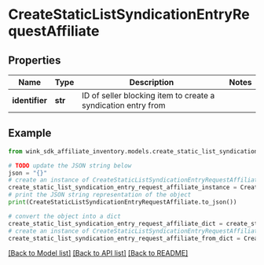 # CreateStaticListSyndicationEntryRequestAffiliate


## Properties

Name | Type | Description | Notes
------------ | ------------- | ------------- | -------------
**identifier** | **str** | ID of seller blocking item to create a syndication entry from | 

## Example

```python
from wink_sdk_affiliate_inventory.models.create_static_list_syndication_entry_request_affiliate import CreateStaticListSyndicationEntryRequestAffiliate

# TODO update the JSON string below
json = "{}"
# create an instance of CreateStaticListSyndicationEntryRequestAffiliate from a JSON string
create_static_list_syndication_entry_request_affiliate_instance = CreateStaticListSyndicationEntryRequestAffiliate.from_json(json)
# print the JSON string representation of the object
print(CreateStaticListSyndicationEntryRequestAffiliate.to_json())

# convert the object into a dict
create_static_list_syndication_entry_request_affiliate_dict = create_static_list_syndication_entry_request_affiliate_instance.to_dict()
# create an instance of CreateStaticListSyndicationEntryRequestAffiliate from a dict
create_static_list_syndication_entry_request_affiliate_from_dict = CreateStaticListSyndicationEntryRequestAffiliate.from_dict(create_static_list_syndication_entry_request_affiliate_dict)
```
[[Back to Model list]](../README.md#documentation-for-models) [[Back to API list]](../README.md#documentation-for-api-endpoints) [[Back to README]](../README.md)



